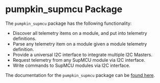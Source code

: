 # pumpkin_supmcu Package

The `pumpkin_supmcu` package has the following functionality:

* Discover all telemetry items on a module, and put into telemetry definitions.
* Parse any telemetry item on a module given a module telemetry definition.
* Provide a universal I2C interface to integrate multiple I2C Masters.
* Request telemetry from any SupMCU module via I2C interface.
* Write commands to SupMCU modules via I2C interface.

The documentation for the `pumpkin_supmcu` package can be [found here](https://pumpkin-supmcu.readthedocs.io/en/latest/index.html).
